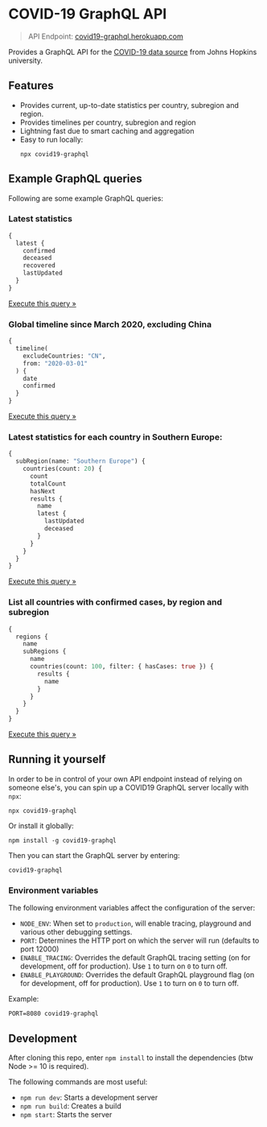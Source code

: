 # COVID-19 GraphQL API

> API Endpoint: [covid19-graphql.herokuapp.com](https://covid19-graphql.herokuapp.com/)

Provides a GraphQL API for the [COVID-19 data source](https://github.com/CSSEGISandData/COVID-19/tree/master/csse_covid_19_data) from Johns Hopkins university.

## Features

- Provides current, up-to-date statistics per country, subregion and region.
- Provides timelines per country, subregion and region
- Lightning fast due to smart caching and aggregation
- Easy to run locally:
  ```
  npx covid19-graphql
  ```

## Example GraphQL queries

Following are some example GraphQL queries:

### Latest statistics

```graphql
{
  latest {
    confirmed
    deceased
    recovered
    lastUpdated
  }
}
```

[Execute this query &raquo;](https://covid19-graphql.herokuapp.com/?query=%7B%0A%20%20latest%20%7B%0A%20%20%20%20confirmed%0A%20%20%20%20deceased%0A%20%20%20%20recovered%0A%20%20%20%20lastUpdated%0A%20%20%7D%0A%7D)

### Global timeline since March 2020, excluding China

```graphql
{
  timeline(
    excludeCountries: "CN",
    from: "2020-03-01"
  ) {
    date
    confirmed
  }
}
```

[Execute this query &raquo;](<https://covid19-graphql.herokuapp.com/?query=%7B%0A%20%20timeline(excludeCountries%3A%20%22CN%22%2C%20from%3A%20%222020-03-01%22)%20%7B%0A%20%20%20%20date%0A%20%20%20%20confirmed%0A%20%20%7D%0A%7D%0A>)

### Latest statistics for each country in Southern Europe:

```graphql
{
  subRegion(name: "Southern Europe") {
    countries(count: 20) {
      count
      totalCount
      hasNext
      results {
        name
        latest {
          lastUpdated
          deceased
        }
      }
    }
  }
}
```

[Execute this query &raquo;](<https://covid19-graphql.herokuapp.com/?query=%7B%0A%20%20subRegion(name%3A%20%22Southern%20Europe%22)%20%7B%0A%20%20%20%20countries(count%3A%2020%2C%20filter%3A%20%7B%20hasCases%3A%20true%20%7D)%20%7B%0A%20%20%20%20%20%20count%0A%20%20%20%20%20%20totalCount%0A%20%20%20%20%20%20hasNext%0A%20%20%20%20%20%20results%20%7B%0A%20%20%20%20%20%20%20%20name%0A%20%20%20%20%20%20%20%20latest%20%7B%0A%20%20%20%20%20%20%20%20%20%20lastUpdated%0A%20%20%20%20%20%20%20%20%20%20deceased%0A%20%20%20%20%20%20%20%20%7D%0A%20%20%20%20%20%20%7D%0A%20%20%20%20%7D%0A%20%20%7D%0A%7D%0A>)

### List all countries with confirmed cases, by region and subregion

```graphql
{
  regions {
    name
    subRegions {
      name
      countries(count: 100, filter: { hasCases: true }) {
        results {
          name
        }
      }
    }
  }
}
```

[Execute this query &raquo;](<https://covid19-graphql.herokuapp.com/?query=%7B%0A%20%20regions%20%7B%0A%20%20%20%20name%0A%20%20%20%20subRegions%20%7B%0A%20%20%20%20%20%20name%0A%20%20%20%20%20%20countries(count%3A%20100%2C%20filter%3A%20%7B%20hasCases%3A%20true%20%7D)%20%7B%0A%20%20%20%20%20%20%20%20results%20%7B%0A%20%20%20%20%20%20%20%20%20%20name%0A%20%20%20%20%20%20%20%20%7D%0A%20%20%20%20%20%20%7D%0A%20%20%20%20%7D%0A%20%20%7D%0A%7D%0A>)

## Running it yourself

In order to be in control of your own API endpoint instead of relying on someone else's, you can spin up a COVID19 GraphQL server locally with `npx`:

```
npx covid19-graphql
```

Or install it globally:

```
npm install -g covid19-graphql
```

Then you can start the GraphQL server by entering:

```
covid19-graphql
```

### Environment variables

The following environment variables affect the configuration of the server:

- `NODE_ENV`: When set to `production`, will enable tracing, playground and various other debugging settings.
- `PORT`: Determines the HTTP port on which the server will run (defaults to port 12000)
- `ENABLE_TRACING`: Overrides the default GraphQL tracing setting (on for development, off for production). Use `1` to turn on `0` to turn off.
- `ENABLE_PLAYGROUND`: Overrides the default GraphQL playground flag (on for development, off for production). Use `1` to turn on `0` to turn off.

Example:

```
PORT=8080 covid19-graphql
```

## Development

After cloning this repo, enter `npm install` to install the dependencies (btw Node >= 10 is required).

The following commands are most useful:

- `npm run dev`: Starts a development server
- `npm run build`: Creates a build
- `npm start`: Starts the server
